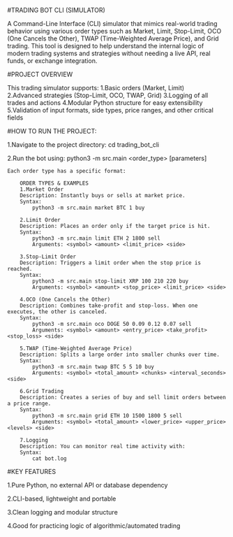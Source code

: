 #TRADING BOT CLI (SIMULATOR)

A Command-Line Interface (CLI) simulator that mimics real-world trading behavior using various order types such as Market, Limit, Stop-Limit, OCO (One Cancels the Other), TWAP (Time-Weighted Average Price), and Grid trading.
This tool is designed to help understand the internal logic of modern trading systems and strategies without needing a live API, real funds, or exchange integration.

#PROJECT OVERVIEW

This trading simulator supports:
1.Basic orders (Market, Limit)	
2.Advanced strategies (Stop-Limit, OCO, TWAP, Grid)
3.Logging of all trades and actions
4.Modular Python structure for easy extensibility
5.Validation of input formats, side types, price ranges, and other critical fields

#HOW TO RUN THE PROJECT:

1.Navigate to the project directory:
	cd trading_bot_cli
	
2.Run the bot using:
	python3 -m src.main <order_type> <symbol> <amount> [parameters] <side>

	Each order type has a specific format:

		ORDER TYPES & EXAMPLES
		1.Market Order
		Description: Instantly buys or sells at market price.
		Syntax:
			python3 -m src.main market BTC 1 buy

		2.Limit Order
		Description: Places an order only if the target price is hit.
		Syntax:
			python3 -m src.main limit ETH 2 1800 sell
			Arguments: <symbol> <amount> <limit_price> <side>

		3.Stop-Limit Order
		Description: Triggers a limit order when the stop price is reached.
		Syntax:
			python3 -m src.main stop-limit XRP 100 210 220 buy
			Arguments: <symbol> <amount> <stop_price> <limit_price> <side>

		4.OCO (One Cancels the Other)
		Description: Combines take-profit and stop-loss. When one executes, the other is canceled.
		Syntax:
			python3 -m src.main oco DOGE 50 0.09 0.12 0.07 sell
			Arguments: <symbol> <amount> <entry_price> <take_profit> <stop_loss> <side>

		5.TWAP (Time-Weighted Average Price)
		Description: Splits a large order into smaller chunks over time.
		Syntax:
			python3 -m src.main twap BTC 5 5 10 buy
			Arguments: <symbol> <total_amount> <chunks> <interval_seconds> <side>

		6.Grid Trading
		Description: Creates a series of buy and sell limit orders between a price range.
		Syntax:
			python3 -m src.main grid ETH 10 1500 1800 5 sell
			Arguments: <symbol> <total_amount> <lower_price> <upper_price> <levels> <side>

		7.Logging
		Description: You can monitor real time activity with:
		Syntax:
			cat bot.log

#KEY FEATURES

1.Pure Python, no external API or database dependency

2.CLI-based, lightweight and portable

3.Clean logging and modular structure

4.Good for practicing logic of algorithmic/automated trading

